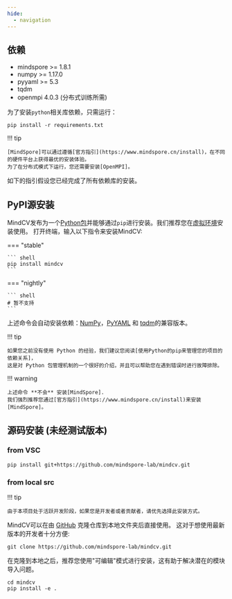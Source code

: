 ```yaml
---
hide:
  - navigation
---
```


## 依赖

- mindspore >= 1.8.1
- numpy >= 1.17.0
- pyyaml >= 5.3
- tqdm
- openmpi 4.0.3 (分布式训练所需)

为了安装`python`相关库依赖，只需运行：

```shell
pip install -r requirements.txt
```

!!! tip

    [MindSpore]可以通过遵循[官方指引](https://www.mindspore.cn/install)，在不同的硬件平台上获得最优的安装体验。
    为了在分布式模式下运行，您还需要安装[OpenMPI]。

如下的指引假设您已经完成了所有依赖库的安装。

## PyPI源安装

MindCV发布为一个[Python包]并能够通过`pip`进行安装。我们推荐您在[虚拟环境]安装使用。 打开终端，输入以下指令来安装MindCV:

=== "stable"

    ``` shell
    pip install mindcv
    ```

=== "nightly"

    ``` shell
    # 暂不支持
    ```

上述命令会自动安装依赖：[NumPy]，[PyYAML] 和 [tqdm]的兼容版本。

!!! tip

    如果您之前没有使用 Python 的经验，我们建议您阅读[使用Python的pip来管理您的项目的依赖关系]，
    这是对 Python 包管理机制的一个很好的介绍，并且可以帮助您在遇到错误时进行故障排除。

!!! warning

    上述命令 **不会** 安装[MindSpore].
    我们强烈推荐您通过[官方指引](https://www.mindspore.cn/install)来安装[MindSpore]。

[Python包]: https://pypi.org/project/mindcv/
[虚拟环境]: https://realpython.com/what-is-pip/#using-pip-in-a-python-virtual-environment
[MindSpore]: https://www.mindspore.cn/
[OpenMPI]: https://www.open-mpi.org/
[NumPy]: https://numpy.org/
[PyYAML]: https://pyyaml.org/
[tqdm]: https://tqdm.github.io/
[使用Python的pip来管理您的项目的依赖关系]: https://realpython.com/what-is-pip/


## 源码安装 (未经测试版本)

### from VSC

```shell
pip install git+https://github.com/mindspore-lab/mindcv.git
```

### from local src

!!! tip

    由于本项目处于活跃开发阶段，如果您是开发者或者贡献者，请优先选择此安装方式。

MindCV可以在由 [GitHub] 克隆仓库到本地文件夹后直接使用。 这对于想使用最新版本的开发者十分方便:

```shell
git clone https://github.com/mindspore-lab/mindcv.git
```

在克隆到本地之后，推荐您使用"可编辑"模式进行安装，这有助于解决潜在的模块导入问题。

```shell
cd mindcv
pip install -e .
```

[GitHub]: https://github.com/mindspore-lab/mindcv
